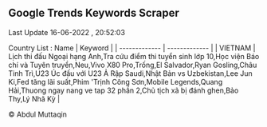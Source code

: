 

## Google Trends Keywords Scraper 
 
Last Update 16-06-2022 , 20:52:03

Country List :
 Name  | Keyword |
| ------------- | ------------- |
| VIETNAM | Lịch thi đấu Ngoại hạng Anh,Tra cứu điểm thi tuyển sinh lớp 10,Học viện Báo chí và Tuyên truyền,Neu,Vivo X80 Pro,Trống,El Salvador,Ryan Gosling,Châu Tinh Trì,U23 Úc đấu với U23 Ả Rập Saudi,Nhật Bản vs Uzbekistan,Lee Jun Ki,Fed tăng lãi suất,Phim 'Trịnh Công Sơn,Mobile Legends,Quang Hải,Thuong ngay nang ve tap 32 phần 2,Chủ tịch xã bị đánh ghen,Bảo Thy,Lý Nhã Kỳ |



© Abdul Muttaqin 
